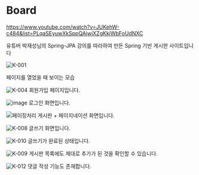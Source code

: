 # Board
https://www.youtube.com/watch?v=JUKehW-c484&list=PLqaSEyuwXkSppQAjwjXZgKkjWbFoUdNXC

유튜버 박재성님의 Spring-JPA 강의를 따라하여 만든 Spring 기반 게시판 사이트입니다

![K-001](https://user-images.githubusercontent.com/88639890/154595760-c59bfa0d-fb77-4251-80a0-c635ef037be5.png)

페이지를 열었을 때 보이는 모습

![K-004](https://user-images.githubusercontent.com/88639890/154595809-cd0ad774-8bcb-4285-8c6a-93ef123ee63e.png)
회원가입 페이지입니다.

![image](https://user-images.githubusercontent.com/88639890/154595988-22ba5309-60f3-4aee-bde0-1581be02b52b.png)
로그인 화면입니다.

![페이징처리](https://user-images.githubusercontent.com/88639890/154904053-fae58925-f0af-465d-aaaa-9241573083bb.gif)
게시판 + 페이지네이션 화면입니다.


![K-008](https://user-images.githubusercontent.com/88639890/154596205-5b2c451e-2259-42ca-aa64-aab056106a3d.png)
글쓰기 화면입니다.

![K-010](https://user-images.githubusercontent.com/88639890/154596448-e0f3d09f-7fb7-4e26-b1d7-da109ed16c48.png)
글쓰기가 완료된 상태입니다.

![K-009](https://user-images.githubusercontent.com/88639890/154596252-265cc4a1-3bf6-4db9-af3c-82b185dd8c70.png)
게시판 목록에도 제대로 추가가 된 것을 확인할 수 있습니다.

![K-012](https://user-images.githubusercontent.com/88639890/154596301-9e09e605-4918-4b2f-9466-336206cd8427.png)
댓글 작성 기능도 존재합니다.
